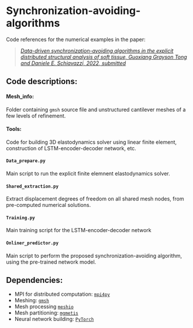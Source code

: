 # Synchronization-avoiding-algorithms

Code references for the numerical examples in the paper:

> [*Data-driven synchronization-avoiding algorithms in the
explicit distributed structural analysis of soft tissue, Guoxiang Grayson Tong and Daniele E. Schiavazzi, 2022, submitted*](https://arxiv.org/abs/2207.02194)

## Code descriptions:

#### Mesh_info: 
Folder containing ```gmsh``` source file and unstructured cantilever meshes of a few levels of refinement.

#### Tools:
Code for building 3D elastodynamics solver using linear finite element, construction of LSTM-encoder-decoder network, etc.

#### ```Data_prepare.py```
Main script to run the explicit finite elemnent elastodynamics solver.

#### ```Shared_extraction.py```
Extract displacement degrees of freedom on all shared mesh nodes, from pre-computed numerical solutions.

#### ```Training.py```
Main training script for the LSTM-encoder-decoder network

#### ```Onliner_predictor.py```
Main script to perform the proposed synchronization-avoiding algorithm, using the pre-trained network model.

## Dependencies: 
- MPI for distributed computation: [```mpi4py```](https://pypi.org/project/mpi4py/)
- Meshing: [```gmsh```](https://gmsh.info/)
- Mesh processing [```meshio```](https://github.com/nschloe/meshio)
- Mesh partitioning: [```mgmetis```](https://github.com/chiao45/mgmetis)
- Neural network building: [```PyTorch```](https://pytorch.org/get-started/locally/)
